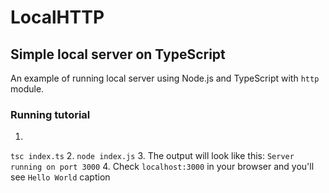 # LocalHTTP
## Simple local server on TypeScript

An example of running local server using Node.js and TypeScript with `http` module.

### Running tutorial
1. 
```tsc index.ts```
2. 
```node index.js```
3. The output will look like this:
`Server running on port 3000`
4. Check `localhost:3000` in your browser and you'll see `Hello World` caption
